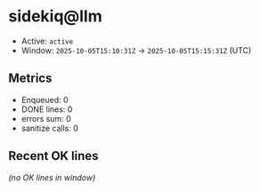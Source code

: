 # sidekiq@llm

- Active: `active`
- Window: `2025-10-05T15:10:31Z` → `2025-10-05T15:15:31Z` (UTC)

## Metrics
- Enqueued: 0
- DONE lines: 0
- errors sum: 0
- sanitize calls: 0

## Recent OK lines
_(no OK lines in window)_
